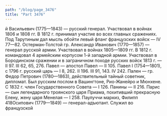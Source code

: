```yaml
---
path: "/blog/page_3476"
title: "Part 3476"
---
```


й Васильевич (1775—1843) — русский генерал. Участвовал в войнах 1806 и 1808 гг. В 1812 г. принимал участие во всех главных сражениях. Под Тарутиным дал мысль обойти левый фланг французских войск — IV 77—82.
Остерман-Толстой гр. Александр Иванович (1770—1857) — генерал русской армии. Участвовал в войнах 1805—1809 гг. В 1812 г. командовал 4 армейским корпусом 1-й западной армии. Участвовал в Бородинском сражении и в заграничном походе русских войск 1813 г. — II 97. III 62, 65, 276.
Павел — апостол Павел — II 105.
Павел I (1754—1801), с 1796 г. русский царь — I 8, 262. II 196. III 91, 143. IV 242.
Пален — гр. Федор Петрович (1780—1863), действительный тайный советник, дипломат. Был русским послом в Вашингтоне, Рио-Жанейро и Мюнхене. С 1832 г. член Государственного Совета — I 126.
Панины — II 216.
Парис — сын легендарного троянского царя Приама, похитивший прекрасную Елену, жену царя Менелая — I 258.
Паулуччи маркиз, Филипп 418Осипович (1779—1849) — генерал-адъютант. Служил во французской 
